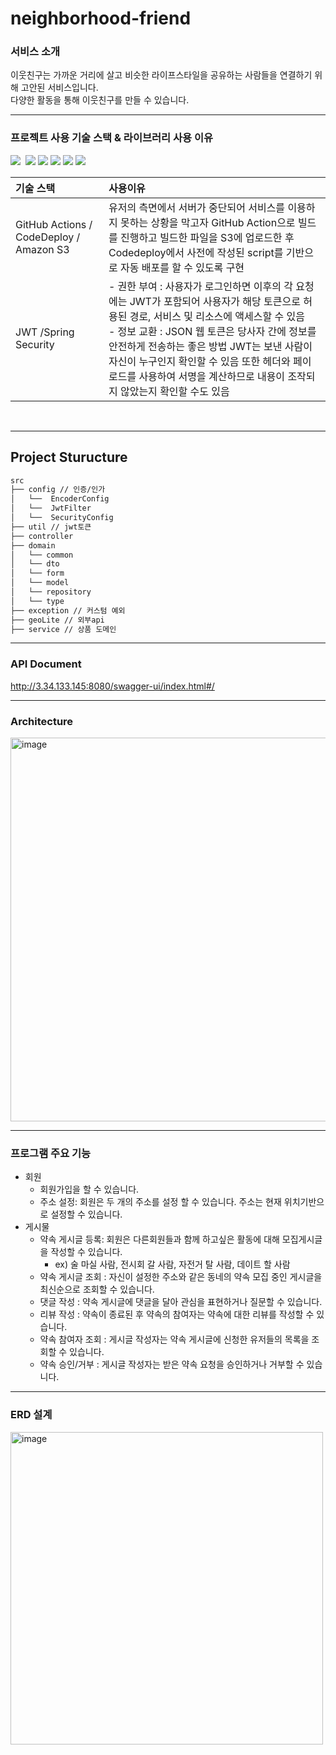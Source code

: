# neighborhood-friend

### 서비스 소개
이웃친구는 가까운 거리에 살고 비슷한 라이프스타일을 공유하는 사람들을 연결하기 위해 고안된 서비스입니다. \
다양한 활동을 통해 이웃친구를 만들 수 있습니다.

---

### 프로젝트 사용 기술 스택 & 라이브러리 사용 이유
<img src="https://img.shields.io/badge/JAVA-007396?style=for-the-badge&logo=Java&logoColor=white">&nbsp;
<img src="https://img.shields.io/badge/Spring-6DB33F?style=for-the-badge&logo=Spring&logoColor=white">
<img src="https://img.shields.io/badge/JPA-green?style=for-the-badge&logo=JPA&logoColor=white">
<img src="https://img.shields.io/badge/mariadb-003545?style=for-the-badge&logo=mariadb&logoColor=white">
<img src="https://img.shields.io/badge/aws_EC2-FF9900?style=for-the-badge&logo=Amazon EC2&logoColor=white">
<img src="https://img.shields.io/badge/aws_S3-569A31?style=for-the-badge&logo=Amazon S3&logoColor=white">
<br>

| **기술 스택** | **사용이유** |
| :--- | :--- |
| GitHub Actions / CodeDeploy / Amazon S3 | 유저의 측면에서 서버가 중단되어 서비스를 이용하지 못하는 상황을 막고자 GitHub Action으로 빌드를 진행하고 빌드한 파일을 S3에 업로드한 후 Codedeploy에서 사전에 작성된 script를 기반으로 자동 배포를 할 수 있도록 구현 |
| JWT /Spring Security| - 권한 부여 :  사용자가 로그인하면 이후의 각 요청에는 JWT가 포함되어 사용자가 해당 토큰으로 허용된 경로, 서비스 및 리소스에 액세스할 수 있음 <br> - 정보 교환 :  JSON 웹 토큰은 당사자 간에 정보를 안전하게 전송하는 좋은 방법 JWT는 보낸 사람이 자신이 누구인지 확인할 수 있음 또한 헤더와 페이로드를 사용하여 서명을 계산하므로 내용이 조작되지 않았는지 확인할 수도 있음 

<br>

---

## Project Sturucture
```bash
src
├── config // 인증/인가
│   └──  EncoderConfig
│   └──  JwtFilter
│   └──  SecurityConfig
├── util // jwt토큰 
├── controller
├── domain
│   └── common
│   └── dto
│   └── form
│   └── model
│   └── repository
│   └── type
├── exception // 커스텀 예외
├── geoLite // 외부api
├── service // 상품 도메인
```
---


### API Document
http://3.34.133.145:8080/swagger-ui/index.html#/

---

### Architecture
<img width="614" alt="image" src="https://github.com/jodonghyeon3/neighborhood-friend/assets/117457834/65bfb1db-fd2e-4c6e-8b4d-43a5df70c791">


---

### 프로그램 주요 기능
- 회원
  - 회원가입을 할 수 있습니다.
  - 주소 설정: 회원은 두 개의 주소를 설정 할 수 있습니다. 주소는 현재 위치기반으로 설정할 수 있습니다.
- 게시물
  - 약속 게시글 등록: 회원은 다른회원들과 함께 하고싶은 활동에 대해 모집게시글을 작성할 수 있습니다.
    - ex) 술 마실 사람, 전시회 갈 사람, 자전거 탈 사람, 데이트 할 사람
  - 약속 게시글 조회 : 자신이 설정한 주소와 같은 동네의 약속 모집 중인 게시글을 최신순으로 조회할 수 있습니다.
  - 댓글 작성 : 약속 게시글에 댓글을 달아 관심을 표현하거나 질문할 수 있습니다.
  - 리뷰 작성 : 약속이 종료된 후 약속의 참여자는 약속에 대한 리뷰를 작성할 수 있습니다.
  - 약속 참여자 조회 : 게시글 작성자는 약속 게시글에 신청한 유저들의 목록을 조회할 수 있습니다.
  - 약속 승인/거부 : 게시글 작성자는 받은 약속 요청을 승인하거나 거부할 수 있습니다.
<hr>

### ERD 설계
<img width="500" alt="image" src="https://github.com/jodonghyeon3/neighborhood-friend/assets/117457834/d5952177-ae9e-4077-84b5-78dd44f38633">



